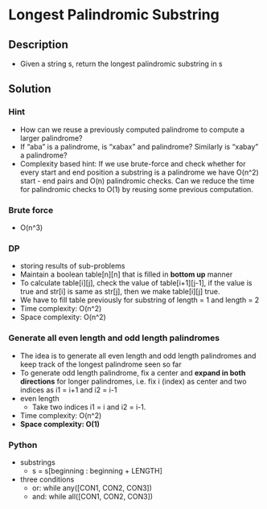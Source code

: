 # Longest Palindromic Substring

## Description

* Given a string s, return the longest palindromic substring in s

## Solution

### Hint

* How can we reuse a previously computed palindrome to compute a larger palindrome?
* If “aba” is a palindrome, is “xabax” and palindrome? Similarly is “xabay” a palindrome?
* Complexity based hint:
If we use brute-force and check whether for every start and end position a substring is a palindrome we have O(n^2) start - end pairs and O(n) palindromic checks. Can we reduce the time for palindromic checks to O(1) by reusing some previous computation.

### Brute force

* O(n^3)

### DP

* storing results of sub-problems
* Maintain a boolean table[n][n] that is filled in **bottom up** manner
* To calculate table[i][j], check the value of table[i+1][j-1], if the value is true and str[i] is same as str[j], then we make table[i][j] true.
* We have to fill table previously for substring of length = 1 and length = 2
* Time complexity: O(n^2)
* Space complexity: O(n^2)

### Generate all even length and odd length palindromes

* The idea is to generate all even length and odd length palindromes and keep track of the longest palindrome seen so far
* To generate odd length palindrome, fix a center and **expand in both directions** for longer palindromes, i.e. fix i (index) as center and two indices as i1 = i+1 and i2 = i-1
* even length
  * Take two indices i1 = i and i2 = i-1.
* Time complexity: O(n^2)
* **Space complexity: O(1)**

### Python

* substrings
  * s = s[beginning : beginning + LENGTH]
* three conditions
  * or: while any([CON1, CON2, CON3])
  * and: while all([CON1, CON2, CON3])
